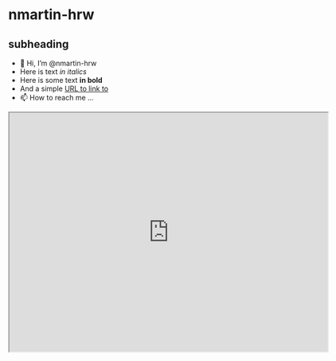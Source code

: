 # nmartin-hrw #
## subheading ##

- 👋 Hi, I’m @nmartin-hrw
- Here is text *in italics*
- Here is some text **in bold**
- And a simple [URL to link to](https://hrw.org)
- 📫 How to reach me ...

<iframe src="https://drive.google.com/file/d/1G4_aMtga4XlNDXkMnfzfz5wxCnkZjqSi/preview" width="640" height="480" allow="autoplay"></iframe>

<!---
nmartin-hrw/nmartin-hrw is a ✨ special ✨ repository because its `README.md` (this file) appears on your GitHub profile.
You can click the Preview link to take a look at your changes.
--->
